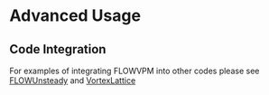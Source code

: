 # Advanced Usage





## Code Integration
For examples of integrating FLOWVPM into other codes please see [FLOWUnsteady](https://github.com/byuflowlab/FLOWUnsteady) and
[VortexLattice](https://github.com/byuflowlab/VortexLattice)
